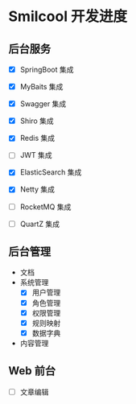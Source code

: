 # Smilcool 开发进度

## 后台服务

- [x] SpringBoot 集成
- [x] MyBaits 集成
- [x] Swagger 集成
- [x] Shiro 集成
- [x] Redis 集成
- [ ] JWT 集成
- [x] ElasticSearch 集成
- [x] Netty 集成
- [ ] RocketMQ 集成
- [ ] QuartZ 集成



## 后台管理

- 文档
- 系统管理
  - [x] 用户管理
  - [x] 角色管理
  - [x] 权限管理
  - [x] 规则映射
  - [x] 数据字典
- 内容管理

## Web 前台

- [ ] 文章编辑